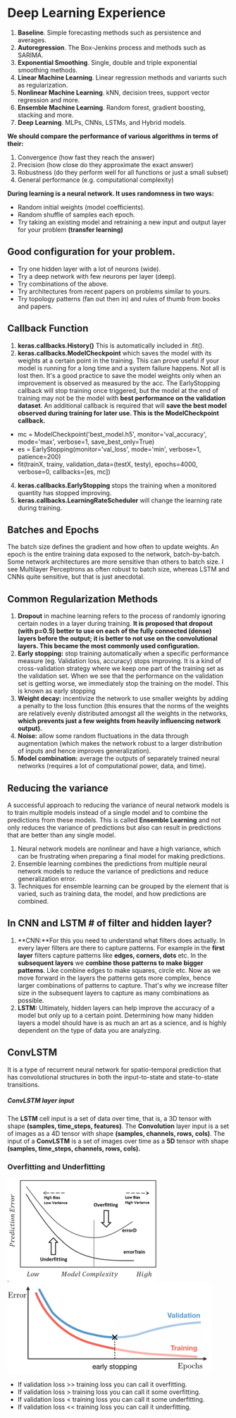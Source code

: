 # Deep Learning Experience

1. **Baseline**. Simple forecasting methods such as persistence and averages.
2. **Autoregression**. The Box-Jenkins process and methods such as SARIMA.
3. **Exponential Smoothing**. Single, double and triple exponential smoothing methods.
4. **Linear Machine Learning**. Linear regression methods and variants such as regularization.
5. **Nonlinear Machine Learning**. kNN, decision trees, support vector regression and
more.
6. **Ensemble Machine Learning**. Random forest, gradient boosting, stacking and more.
7. **Deep Learning**. MLPs, CNNs, LSTMs, and Hybrid models.

**We should compare the performance of various algorithms in terms of their:**
1. Convergence (how fast they reach the answer)
2. Precision (how close do they approximate the exact answer)
3. Robustness (do they perform well for all functions or just a small subset)
4. General performance (e.g. computational complexity)

**During learning is a neural network. It uses randomness in two ways:**

* Random initial weights (model coefficients).
* Random shuffle of samples each epoch.
* Try taking an existing model and retraining a new input and output layer for your problem **(transfer learning)**

## Good configuration for your problem.

* Try one hidden layer with a lot of neurons (wide).
* Try a deep network with few neurons per layer (deep).
* Try combinations of the above.
* Try architectures from recent papers on problems similar to yours.
* Try topology patterns (fan out then in) and rules of thumb from books and papers.

## Callback Function
1. **keras.callbacks.History()** This is automatically included in .fit().
2. **keras.callbacks.ModelCheckpoint** which saves the model with its weights at a certain point in the training. This can prove useful if your model is running for a long time and a system failure happens. Not all is lost then. It's a good practice to save the model weights only when an improvement is observed as measured by the acc.
The EarlyStopping callback will stop training once triggered, but the model at the end of training may not be the model with **best performance on the validation dataset**.
An additional callback is required that will **save the best model observed during training for later use. This is the ModelCheckpoint callback.**
- mc = ModelCheckpoint('best_model.h5', monitor='val_accuracy', mode='max', verbose=1, save_best_only=True)
- es = EarlyStopping(monitor='val_loss', mode='min', verbose=1, patience=200)
- fit(trainX, trainy, validation_data=(testX, testy), epochs=4000, verbose=0, callbacks=[es, mc])
4. **keras.callbacks.EarlyStopping** stops the training when a monitored quantity has stopped improving.
5. **keras.callbacks.LearningRateScheduler** will change the learning rate during training.


## Batches and Epochs
The batch size defines the gradient and how often to update weights. An epoch is the entire training data exposed to the network, batch-by-batch.
Some network architectures are more sensitive than others to batch size. I see Multilayer Perceptrons as often robust to batch size, whereas LSTM and CNNs quite sensitive, but that is just anecdotal.
## Common Regularization Methods
1. **Dropout** in machine learning refers to the process of randomly ignoring certain nodes in a layer during training.
 **It is proposed that dropout (with p=0.5) better to use on each of the fully connected (dense) layers before the output; it is better to not use on the convolutional layers. This became the most commonly used configuration.**
3. **Early stopping:** stop training automatically when a specific performance measure (eg. Validation loss, accuracy) stops improving. It is a kind of cross-validation strategy where we keep one part of the training set as the validation set. When we see that the performance on the validation set is getting worse, we immediately stop the training on the model. This is known as early stopping
4. **Weight decay:** incentivize the network to use smaller weights by adding a penalty to the loss function (this ensures that the norms of the weights are relatively evenly distributed amongst all the weights in the networks, **which prevents just a few weights from heavily influencing network output).**
5. **Noise:** allow some random fluctuations in the data through augmentation (which makes the network robust to a larger distribution of inputs and hence improves generalization).
6. **Model combination:** average the outputs of separately trained neural networks (requires a lot of computational power, data, and time).

## Reducing the variance
A successful approach to reducing the variance of neural network models is to train multiple models instead of a single model and to combine the predictions from these models. This is called **Ensemble Learning** and not only reduces the variance of predictions but also can result in predictions that are better than any single model.
1. Neural network models are nonlinear and have a high variance, which can be frustrating when preparing a final model for making predictions.
2. Ensemble learning combines the predictions from multiple neural network models to reduce the variance of predictions and reduce generalization error.
3. Techniques for ensemble learning can be grouped by the element that is varied, such as training data, the model, and how predictions are combined.

## In CNN and LSTM # of filter and hidden layer?
1. **CNN:**For this you need to understand what filters does actually.
In every layer filters are there to capture patterns. For example in the **first layer** filters capture patterns like **edges, corners, dots** etc. In the **subsequent layers** we **combine those patterns to make bigger patterns**. Like combine edges to make squares, circle etc.
Now as we move forward in the layers the patterns gets more complex, hence larger combinations of patterns to capture. That's why we increase filter size in the subsequent layers to capture as many combinations as possible.
2. **LSTM:** Ultimately, hidden layers can help improve the accuracy of a model but only up to a certain point. Determining how many hidden layers a model should have is as much an art as a science, and is highly dependent on the type of data you are analyzing.

## ConvLSTM 
It is a type of recurrent neural network for spatio-temporal prediction that has convolutional structures in both the input-to-state and state-to-state transitions. 
  ##### ConvLSTM layer input
The **LSTM** cell input is a set of data over time, that is, a 3D tensor with shape **(samples, time_steps, features)**. The **Convolution** layer input is a set of images as a 4D tensor with shape **(samples, channels, rows, cols)**. The input of a **ConvLSTM** is a set of images over time as a **5D** tensor with shape **(samples, time_steps, channels, rows, cols).**

### Overfitting and Underfitting
![Plot Behav](https://github.com/m-r-tanha/Knowledge/blob/main/VsrRD.png)
![Early Stop](https://github.com/m-r-tanha/Knowledge/blob/main/early%20stopping.png)
- If validation loss >> training loss you can call it overfitting.
- If validation loss  > training loss you can call it some overfitting.
- If validation loss  < training loss you can call it some underfitting.
- If validation loss << training loss you can call it underfitting.
